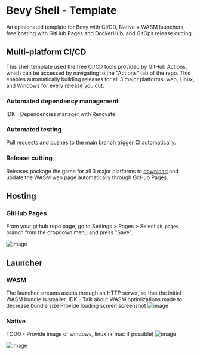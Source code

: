 # Bevy Shell - Template
An opinionated template for Bevy with CI/CD, Native + WASM launchers, free hosting with GitHub Pages and DockerHub, and GitOps release cutting.

## Multi-platform CI/CD
This shell template used the free CI/CD tools provided by GitHub Actions, which can be accessed by navigating to the "Actions" tab of the repo.  This enables automatically building releases for all 3 major platforms: web, Linux, and Windows for every release you cut.

### Automated dependency management
IDK - Dependencies manager with Renovate

### Automated testing
Pull requests and pushes to the main branch trigger CI automatically.

### Release cutting
Releases package the game for all 3 major platforms to [download](https://github.com/kurbos/bevy-shell-template/releases) and update the WASM web page automatically through GitHub Pages.

## Hosting
### GitHub Pages
From your github repo page, go to Settings > Pages > Select `gh-pages` branch from the dropdown menu and press "Save".

![image](https://user-images.githubusercontent.com/20546772/184507297-e0f7ff46-57e6-4329-9a79-f2d5ceb5d97a.png)

## Launcher
### WASM
The launcher streams assets through an HTTP server, so that the initial WASM bundle is smaller. IDK - Talk about WASM optimizations made to decrease bundle size 
Provide loading screen screenshot
![image](https://user-images.githubusercontent.com/20546772/184507403-1ceec682-6a7b-46c8-965e-ff484cc348e0.png)

### Native
TODO - Provide image of windows, linux (+ mac if possible)
![image](https://user-images.githubusercontent.com/20546772/184508108-97b8c832-901a-422f-9ee9-b658d51d513e.png)

![image](https://user-images.githubusercontent.com/20546772/184508242-89aa5b4d-2a2b-47ac-84d2-31580242b80b.png)
